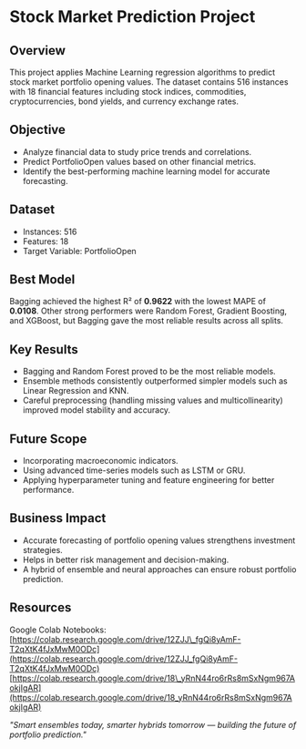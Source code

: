 # Stock Market Prediction Project

## Overview

This project applies Machine Learning regression algorithms to predict stock market portfolio opening values.
The dataset contains 516 instances with 18 financial features including stock indices, commodities, cryptocurrencies, bond yields, and currency exchange rates.

## Objective

* Analyze financial data to study price trends and correlations.
* Predict PortfolioOpen values based on other financial metrics.
* Identify the best-performing machine learning model for accurate forecasting.

## Dataset

* Instances: 516
* Features: 18
* Target Variable: PortfolioOpen

## Best Model

Bagging achieved the highest R² of **0.9622** with the lowest MAPE of **0.0108**.
Other strong performers were Random Forest, Gradient Boosting, and XGBoost, but Bagging gave the most reliable results across all splits.

## Key Results

* Bagging and Random Forest proved to be the most reliable models.
* Ensemble methods consistently outperformed simpler models such as Linear Regression and KNN.
* Careful preprocessing (handling missing values and multicollinearity) improved model stability and accuracy.

## Future Scope

* Incorporating macroeconomic indicators.
* Using advanced time-series models such as LSTM or GRU.
* Applying hyperparameter tuning and feature engineering for better performance.

## Business Impact

* Accurate forecasting of portfolio opening values strengthens investment strategies.
* Helps in better risk management and decision-making.
* A hybrid of ensemble and neural approaches can ensure robust portfolio prediction.

## Resources

Google Colab Notebooks:
[https://colab.research.google.com/drive/12ZJJ\_fgQi8yAmF-T2qXtK4fJxMwM0ODc](https://colab.research.google.com/drive/12ZJJ_fgQi8yAmF-T2qXtK4fJxMwM0ODc)
[https://colab.research.google.com/drive/18\_yRnN44ro6rRs8mSxNgm967AokjIgAR](https://colab.research.google.com/drive/18_yRnN44ro6rRs8mSxNgm967AokjIgAR)

*"Smart ensembles today, smarter hybrids tomorrow — building the future of portfolio prediction."*
